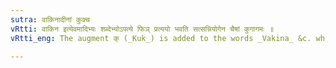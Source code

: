```yaml
---
sutra: वाकिनादीनां कुक्च
vRtti: वाकिन इत्येवमादिभ्यः शब्देभ्योऽपत्ये फिञ् प्रत्ययो भवति सत्सन्नियोगेन चैषां कुगागमः ॥
vRtti_eng: The augment क् (_Kuk_) is added to the words _Vakina_ &c. when the patronymic affix '_phin_' follows.

---
```

